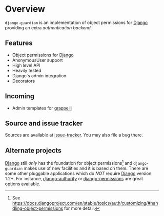 # Overview

`django-guardian` is an implementation of object permissions for
[Django](http://www.djangoproject.com/) providing an extra
*authentication backend*.

## Features

-   Object permissions for [Django](http://www.djangoproject.com/)
-   AnonymousUser support
-   High level API
-   Heavily tested
-   Django\'s admin integration
-   Decorators

## Incoming

-   Admin templates for
    [grappelli](https://github.com/sehmaschine/django-grappelli)

## Source and issue tracker

Sources are available at
[issue-tracker](http://github.com/lukaszb/django-guardian). You may also
file a bug there.

## Alternate projects

[Django](http://www.djangoproject.com/) still *only* has the foundation
for object permissions[^1] and `django-guardian` makes use of new
facilities and it is based on them. There are some other pluggable
applications which do *NOT* require
[Django](http://www.djangoproject.com/) version 1.2+. For instance,
[django-authority](https://github.com/jazzband/django-authority) or
[django-permissions](https://github.com/lambdalisue/django-permission)
are great options available.

[^1]: See
    <https://docs.djangoproject.com/en/stable/topics/auth/customizing/#handling-object-permissions>
    for more detail.
